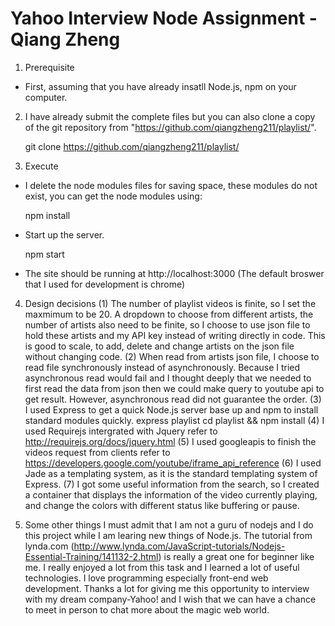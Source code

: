 # Yahoo Interview Node Assignment - Qiang Zheng

1. Prerequisite
* First, assuming that you have already insatll Node.js, npm on your computer. 

2. I have already submit the complete files but you can also clone a copy of the git repository from "https://github.com/qiangzheng211/playlist/".

	git clone https://github.com/qiangzheng211/playlist/

3. Execute
* I delete the node modules files for saving space, these modules do not exist, you can get the node modules using:

	npm install

* Start up the server.

	npm start

* The site should be running at http://localhost:3000 (The default broswer that I used for development is chrome)

4. Design decisions
	(1) The number of playlist videos is finite, so I set the maxmimum to be 20. A dropdown to choose from different artists, the number of artists also need to be finite, so I choose to use json file to hold these artists and my API key instead of writing directly in code. This is good to scale, to add, delete and change artists on the json file without changing code.
	(2) When read from artists json file, I choose to read file synchronously instead of asynchronously. Because I tried asynchronous read would fail and I thought deeply that we needed to first read the data from json then we could make query to youtube api to get result. However, asynchronous read did not guarantee the order. 
	(3) I used Express to get a quick Node.js server base up and npm to install standard modules quickly.
		express playlist
		cd playlist && npm install
    (4) I used Requirejs intergrated with Jquery refer to 
    	http://requirejs.org/docs/jquery.html
    (5) I used googleapis to finish the videos request from clients refer to
    	https://developers.google.com/youtube/iframe_api_reference
    (6) I used Jade as a templating system, as it is the standard templating system of Express.
    (7) I got some useful information from the search, so I created a container that displays the information of the video currently playing, and change the colors with different status like buffering or pause.

5. Some other things
	I must admit that I am not a guru of nodejs and I do this project while I am learing new things of Node.js. The tutorial from lynda.com (http://www.lynda.com/JavaScript-tutorials/Nodejs-Essential-Training/141132-2.html) is really a great one for beginner like me. I really enjoyed a lot from this task and I learned a lot of useful technologies. I love programming especially front-end web development. Thanks a lot for giving me this opportunity to interview with my dream company-Yahoo! and I wish that we can have a chance to meet in person to chat more about the magic web world.
